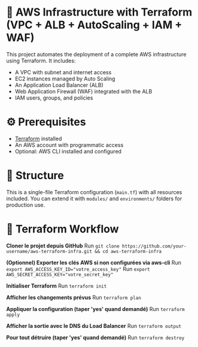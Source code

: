 # 🚀 AWS Infrastructure with Terraform (VPC + ALB + AutoScaling + IAM + WAF)

This project automates the deployment of a complete AWS infrastructure using Terraform. It includes:

- A VPC with subnet and internet access  
- EC2 instances managed by Auto Scaling  
- An Application Load Balancer (ALB)  
- Web Application Firewall (WAF) integrated with the ALB  
- IAM users, groups, and policies  

# ⚙️ Prerequisites

- [Terraform](https://developer.hashicorp.com/terraform/downloads) installed  
- An AWS account with programmatic access  
- Optional: AWS CLI installed and configured

# 📁 Structure

This is a single-file Terraform configuration (`main.tf`) with all resources included. You can extend it with `modules/` and `environments/` folders for production use.

# 🧪 Terraform Workflow

**Cloner le projet depuis GitHub**
Run `git clone https://github.com/your-username/aws-terraform-infra.git && cd aws-terraform-infra`

**(Optionnel) Exporter les clés AWS si non configurées via aws-cli**
Run `export AWS_ACCESS_KEY_ID="votre_access_key"`
Run `export AWS_SECRET_ACCESS_KEY="votre_secret_key"`

**Initialiser Terraform**
Run `terraform init`

**Afficher les changements prévus**
Run `terraform plan`

**Appliquer la configuration (taper 'yes' quand demandé)**
Run `terraform apply`

**Afficher la sortie avec le DNS du Load Balancer**
Run `terraform output`

**Pour tout détruire (taper 'yes' quand demandé)**
Run `terraform destroy`

